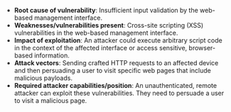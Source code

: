 - **Root cause of vulnerability**: Insufficient input validation by the web-based management interface.
- **Weaknesses/vulnerabilities present**: Cross-site scripting (XSS) vulnerabilities in the web-based management interface.
- **Impact of exploitation**: An attacker could execute arbitrary script code in the context of the affected interface or access sensitive, browser-based information.
- **Attack vectors**: Sending crafted HTTP requests to an affected device and then persuading a user to visit specific web pages that include malicious payloads.
- **Required attacker capabilities/position**: An unauthenticated, remote attacker can exploit these vulnerabilities. They need to persuade a user to visit a malicious page.
